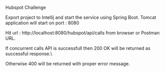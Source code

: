 Hubspot Challenge


Export project to Intellij and start the service using Spring Boot.
Tomcat application will start on port : 8080

Hit url : http://localhost:8080/hubspot/api/calls from browser or Postman URL.

If concurrent calls API is successfull then 200 OK will be returned as successful response.\

Otherwise 400 will be returned with proper error message.
